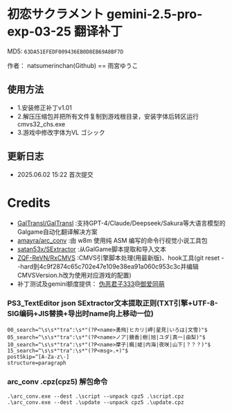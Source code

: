 # 初恋サクラメント gemini-2.5-pro-exp-03-25 翻译补丁

MD5: `63DA51EFEDF009436EB0D8EB69A8BF7D`

作者： natsumerinchan(Github) == 雨宮ゆうこ

## 使用方法
- 1.安装修正补丁v1.01
- 2.解压压缩包并把所有文件复制到游戏根目录，安装字体后转区运行cmvs32_chs.exe
- 3.游戏中修改字体为VL ゴシック

## 更新日志
- 2025.06.02 15:22 首次提交

# Credits

- [GalTransl/GalTransl](https://github.com/GalTransl/GalTransl.git) :支持GPT-4/Claude/Deepseek/Sakura等大语言模型的Galgame自动化翻译解决方案
- [amayra/arc_conv](https://github.com/amayra/arc_conv.git) :由 w8m 使用纯 ASM 编写的命令行视觉小说工具包
- [satan53x/SExtractor](https://github.com/satan53x/SExtractor.git) :从GalGame脚本提取和导入文本
- [ZQF-ReVN/RxCMVS](https://github.com/ZQF-ReVN/RxCMVS.git) :CMVS引擎脚本处理(用最新版)、hook工具(git reset --hard到4c9f2874c65c702e47e109e38ea91a060c953c3c并编辑CMVSVersion.h改为使用对应游戏的配置)
- 补丁测试及gemini额度提供： [伪恶君子333@御爱同萌](https://www.ai2.moe/profile/9569-伪恶君子333/)

### PS3_TextEditor json SExtractor文本提取正则(TXT引擎+UTF-8-SIG编码+JIS替换+导出时name向上移动一位)
```
00_search=^\s\s*"tra":\s*"(?P<name>勇飛|ヒカリ|岬|星見|いろは|文雪)"$
05_search=^\s\s*"tra":\s*"(?P<name>ノア|鏡香|樹|旭|ユダ|真一|由梨)"$
10_search=^\s\s*"tra":\s*"(?P<name>摩子|楓|姫|内海|夜咲|山下|？？？)"$
15_search=^\s\s*"tra":\s*"(?P<msg>.+)"$
postSkip=^[A-Za-z\-]
structure=paragraph
```

### arc_conv .cpz(cpz5) 解包命令
```
.\arc_conv.exe --dest .\script --unpack cpz5 .\script.cpz
.\arc_conv.exe --dest .\update --unpack cpz5 .\update.cpz
```
